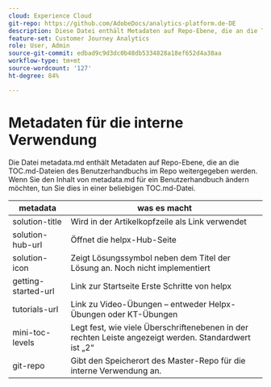 ```yaml
---
cloud: Experience Cloud
git-repo: https://github.com/AdobeDocs/analytics-platform.de-DE
description: Diese Datei enthält Metadaten auf Repo-Ebene, die an die TOC.md-Dateien des Benutzerhandbuchs im Repository übergeben werden.
feature-set: Customer Journey Analytics
role: User, Admin
source-git-commit: edbad9c9d3dc0b48db5334828a18ef652d4a38aa
workflow-type: tm+mt
source-wordcount: '127'
ht-degree: 84%

---
```



# Metadaten für die interne Verwendung

Die Datei metadata.md enthält Metadaten auf Repo-Ebene, die an die TOC.md-Dateien des Benutzerhandbuchs im Repo weitergegeben werden. Wenn Sie den Inhalt von metadata.md für ein Benutzerhandbuch ändern möchten, tun Sie dies in einer beliebigen TOC.md-Datei.

| metadata | was es macht |
|--- |--- |
| solution-title | Wird in der Artikelkopfzeile als Link verwendet |
| solution-hub-url | Öffnet die helpx-Hub-Seite |
| solution-icon | Zeigt Lösungssymbol neben dem Titel der Lösung an. Noch nicht implementiert |
| getting-started-url | Link zur Startseite Erste Schritte von helpx |
| tutorials-url | Link zu Video-Übungen – entweder Helpx-Übungen oder KT-Übungen |
| mini-toc-levels | Legt fest, wie viele Überschriftenebenen in der rechten Leiste angezeigt werden. Standardwert ist „2“ |
| git-repo | Gibt den Speicherort des Master-Repo für die interne Verwendung an. |
